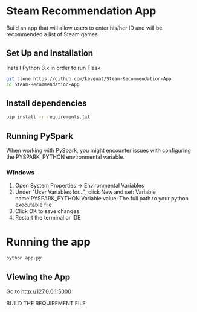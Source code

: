 # Steam Recommendation App
Build an app that will allow users to enter his/her ID and will be recommended a list of Steam games

## Set Up and Installation

Install Python 3.x in order to run Flask

```bash
git clone https://github.com/kevquat/Steam-Recommendation-App
cd Steam-Recommendation-App
```

## Install dependencies

```bash
pip install -r requirements.txt
```

## Running PySpark 
When working with PySpark, you might encounter issues with configuring the PYSPARK_PYTHON environmental variable. 

### Windows
1) Open System Properties -> Environmental Variables
2) Under "User Variables for...", click New and set:
        Variable name:PYSPARK_PYTHON
        Variable value: The full path to your python executable file
3) Click OK to save changes
4) Restart the terminal or IDE 

# Running the app

```bash
python app.py
```

## Viewing the App

Go to http://127.0.0.1:5000

BUILD THE REQUIREMENT FILE
